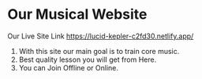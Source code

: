 # Our Musical Website

Our Live Site Link https://lucid-kepler-c2fd30.netlify.app/

1. With this site our main goal is to train core music.
2. Best quality lesson you will get from Here.
3. You can Join Offline or Online.
